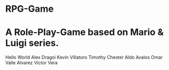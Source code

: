 # RPG-Game

# A Role-Play-Game based on Mario & Luigi series.
Hello World
Alex Dragoi
Kevin Villatoro 
Timothy Chester
Aldo Avalos
Omar Valle Alvarez
Victor Vera
